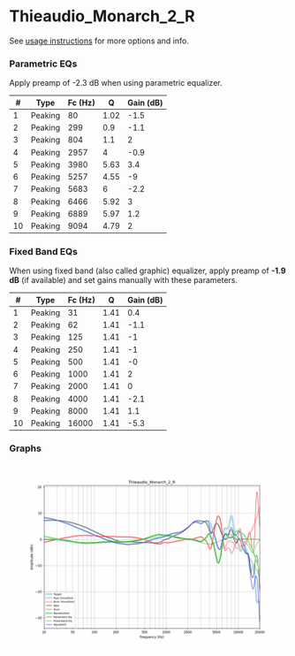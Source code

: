 # Thieaudio_Monarch_2_R
See [usage instructions](https://github.com/jaakkopasanen/AutoEq#usage) for more options and info.

### Parametric EQs
Apply preamp of -2.3 dB when using parametric equalizer.

|   # | Type    |   Fc (Hz) |    Q |   Gain (dB) |
|-----|---------|-----------|------|-------------|
|   1 | Peaking |        80 | 1.02 |        -1.5 |
|   2 | Peaking |       299 | 0.9  |        -1.1 |
|   3 | Peaking |       804 | 1.1  |         2   |
|   4 | Peaking |      2957 | 4    |        -0.9 |
|   5 | Peaking |      3980 | 5.63 |         3.4 |
|   6 | Peaking |      5257 | 4.55 |        -9   |
|   7 | Peaking |      5683 | 6    |        -2.2 |
|   8 | Peaking |      6466 | 5.92 |         3   |
|   9 | Peaking |      6889 | 5.97 |         1.2 |
|  10 | Peaking |      9094 | 4.79 |         2   |

### Fixed Band EQs
When using fixed band (also called graphic) equalizer, apply preamp of **-1.9 dB** (if available) and set gains manually with these parameters.

|   # | Type    |   Fc (Hz) |    Q |   Gain (dB) |
|-----|---------|-----------|------|-------------|
|   1 | Peaking |        31 | 1.41 |         0.4 |
|   2 | Peaking |        62 | 1.41 |        -1.1 |
|   3 | Peaking |       125 | 1.41 |        -1   |
|   4 | Peaking |       250 | 1.41 |        -1   |
|   5 | Peaking |       500 | 1.41 |        -0   |
|   6 | Peaking |      1000 | 1.41 |         2   |
|   7 | Peaking |      2000 | 1.41 |         0   |
|   8 | Peaking |      4000 | 1.41 |        -2.1 |
|   9 | Peaking |      8000 | 1.41 |         1.1 |
|  10 | Peaking |     16000 | 1.41 |        -5.3 |

### Graphs
![](./Thieaudio_Monarch_2_R.png)
